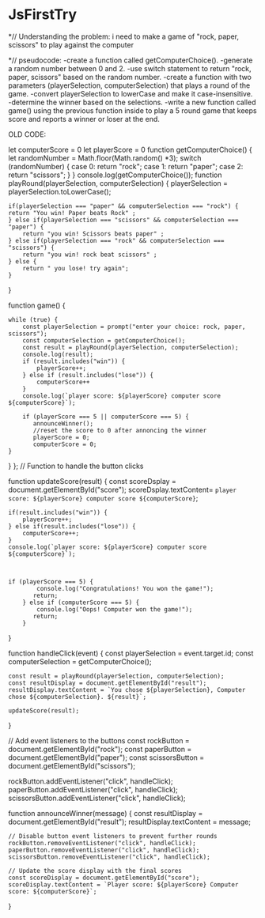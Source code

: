 # JsFirstTry
*// Understanding the problem:
i need to make a game of "rock, paper, scissors" to play against the computer

*// pseudocode:
-create a function called getComputerChoice().
-generate a random number between 0 and 2.
-use switch statement to return "rock, paper, scissors" based on the random number.
-create a function with two parameters (playerSelection, computerSelection) that plays a round of the game.
-convert playerSelection to lowerCase and make it case-insensitive. 
-determine the winner based on the selections.
-write a new function called game() using the previous function inside to play a 5 round game that keeps score and reports a winner or loser at the end.


OLD CODE:


let computerScore = 0
let playerScore = 0
function getComputerChoice() {
    let randomNumber = Math.floor(Math.random() *3);
    switch (randomNumber) {
        case 0:
            return "rock";
            case 1:
                return "paper";
                case 2:
                    return "scissors";
    }
}
console.log(getComputerChoice());
function playRound(playerSelection, computerSelection) {
    playerSelection = playerSelection.toLowerCase();
    

    if(playerSelection === "paper" && computerSelection === "rock") {
    return "You win! Paper beats Rock" ;
    } else if(playerSelection === "scissors" && computerSelection === "paper") {
        return "you win! Scissors beats paper" ;
    } else if(playerSelection === "rock" && computerSelection === "scissors") {
        return "you win! rock beat scissors" ;
    } else {
        return " you lose! try again";
    }

}



function game() {
     
    
    while (true) {
        const playerSelection = prompt("enter your choice: rock, paper, scissors");
        const computerSelection = getComputerChoice();
        const result = playRound(playerSelection, computerSelection);
        console.log(result);
        if (result.includes("win")) {
            playerScore++;
        } else if (result.includes("lose")) {
            computerScore++
        }
        console.log(`player score: ${playerScore} computer score ${computerScore}`);
        
        if (playerScore === 5 || computerScore === 5) {
           announceWinner();
           //reset the score to 0 after annoncing the winner 
           playerScore = 0;
           computerScore = 0;
    }
}
};
// Function to handle the button clicks

function updateScore(result) {
    const scoreDsplay = document.getElementById("score");
    scoreDsplay.textContent= `player score: ${playerScore} computer score ${computerScore}`;

    if(result.includes("win")) {
        playerScore++;
    } else if(result.includes("lose")) {
        computerScore++;
    }
    console.log(`player score: ${playerScore} computer score ${computerScore}`);

   

    if (playerScore === 5) {
            console.log("Congratulations! You won the game!");
           return;
        } else if (computerScore === 5) {
            console.log("Oops! Computer won the game!");
           return;
        }
    
}


function handleClick(event) {
    const playerSelection = event.target.id;
    const computerSelection = getComputerChoice();

    const result = playRound(playerSelection, computerSelection);
    const resultDisplay = document.getElementById("result");
    resultDisplay.textContent = `You chose ${playerSelection}, Computer chose ${computerSelection}. ${result}`;
    
    updateScore(result);
    
}

  // Add event listeners to the buttons
  const rockButton = document.getElementById("rock");
  const paperButton = document.getElementById("paper");
  const scissorsButton = document.getElementById("scissors");
  
  rockButton.addEventListener("click", handleClick);
  paperButton.addEventListener("click", handleClick);
  scissorsButton.addEventListener("click", handleClick);

  function announceWinner(message) {
    const resultDisplay = document.getElementById("result");
    resultDisplay.textContent = message;

    // Disable button event listeners to prevent further rounds
    rockButton.removeEventListener("click", handleClick);
    paperButton.removeEventListener("click", handleClick);
    scissorsButton.removeEventListener("click", handleClick);

    // Update the score display with the final scores
    const scoreDisplay = document.getElementById("score");
    scoreDisplay.textContent = `Player score: ${playerScore} Computer score: ${computerScore}`;

  }
  